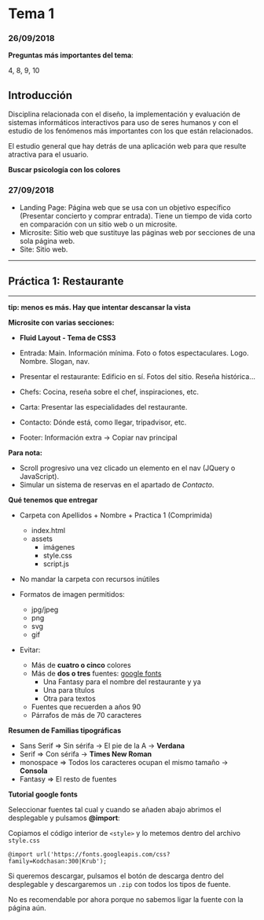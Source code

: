 # Tema 1

### 26/09/2018

**Preguntas más importantes del tema**:

4, 8, 9, 10

## Introducción

Disciplina  relacionada  con  el 
diseño,  la  implementación  y evaluación de  sistemas  informáticos  interactivos para  uso  de  seres humanos  y  con  el estudio  de  los  fenómenos  más importantes  con los  que  están relacionados. 

El estudio general que hay detrás de una aplicación web para que resulte atractiva para el usuario.

**Buscar psicología con los colores**

### 27/09/2018

- Landing Page: Página web que se usa con un objetivo específico (Presentar concierto y comprar entrada). Tiene un tiempo de vida corto en comparación con un sitio web o un microsite.
- Microsite: Sitio web que sustituye las páginas web por secciones de una sola página web.
- Site: Sitio web.
<hr>

## Práctica 1: Restaurante
<hr>

**tip: menos es más. Hay que intentar descansar la vista**

**Microsite con varias secciones:**

- **Fluid Layout - Tema de CSS3**

- Entrada: Main. Información mínima. Foto o fotos espectaculares. Logo. Nombre. Slogan, nav.
- Presentar el restaurante: Edificio en sí. Fotos del sitio. Reseña histórica...
- Chefs: Cocina, reseña sobre el chef, inspiraciones, etc.
- Carta: Presentar las especialidades del restaurante.
- Contacto: Dónde está, como llegar, tripadvisor, etc.
- Footer: Información extra -> Copiar nav principal

**Para nota:**

- Scroll progresivo una vez clicado un elemento en el nav (JQuery o JavaScript).
- Simular un sistema de reservas en el apartado de _Contacto_.

**Qué tenemos que entregar**

- Carpeta con Apellidos + Nombre + Practica 1 (Comprimida)
    - index.html
    - assets
        - imágenes
        - style.css
        - script.js 

- No mandar la carpeta con recursos inútiles

- Formatos de imagen permitidos:
    - jpg/jpeg
    - png
    - svg
    - gif

- Evitar:
    - Más de **cuatro o cinco** colores
    - Más de **dos o tres** fuentes: [google fonts](https://fonts.google.com/)
        - Una Fantasy para el nombre del restaurante y ya
        - Una para títulos
        - Otra para textos
    - Fuentes que recuerden a años 90
    - Párrafos de más de 70 caracteres

**Resumen de Familias tipográficas**

- Sans Serif => Sin sérifa -> El pie de la A -> **Verdana**
- Serif => Con sérifa -> **Times New Roman**
- monospace => Todos los caracteres ocupan el mismo tamaño -> **Consola**
- Fantasy => El resto de fuentes

**Tutorial google fonts**

Seleccionar fuentes tal cual y cuando se añaden abajo abrimos el desplegable y pulsamos **@import**:

Copiamos el código interior de ```<style>``` y lo metemos dentro del archivo ```style.css```

```
@import url('https://fonts.googleapis.com/css?family=Kodchasan:300|Krub');
```

Si queremos descargar, pulsamos el botón de descarga dentro del desplegable y descargaremos un ```.zip``` con todos los tipos de fuente. 

No es recomendable por ahora porque no sabemos ligar la fuente con la página aún.

    